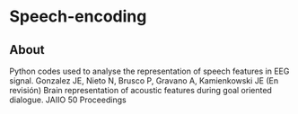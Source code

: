 # Speech-encoding
## About
Python codes used to analyse the representation of speech features in EEG signal. 
Gonzalez JE, Nieto N, Brusco P, Gravano A, Kamienkowski JE (En revisión) Brain representation of acoustic features during goal oriented dialogue. JAIIO 50 Proceedings
